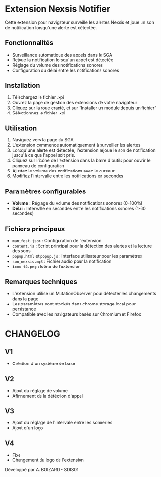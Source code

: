 # Extension Nexsis Notifier

Cette extension pour navigateur surveille les alertes Nexsis et joue un son de notification lorsqu'une alerte est détectée.

## Fonctionnalités

- Surveillance automatique des appels dans le SGA
- Rejoue la notification lorsqu'un appel est détectée
- Réglage du volume des notifications sonores
- Configuration du délai entre les notifications sonores

## Installation

1. Téléchargez le fichier .xpi
2. Ouvrez la page de gestion des extensions de votre navigateur
4. Cliquez sur la roue cranté, et sur "Installer un module depuis un fichier"
5. Sélectionnez le fichier .xpi

## Utilisation

1. Naviguez vers la page du SGA
2. L'extension commence automatiquement à surveiller les alertes
3. Lorsqu'une alerte est détectée, l'extension rejoue le son de notification jusqu'à ce que l'appel soit pris.
4. Cliquez sur l'icône de l'extension dans la barre d'outils pour ouvrir le panneau de configuration
5. Ajustez le volume des notifications avec le curseur
6. Modifiez l'intervalle entre les notifications en secondes

## Paramètres configurables

- **Volume** : Réglage du volume des notifications sonores (0-100%)
- **Délai** : Intervalle en secondes entre les notifications sonores (1-60 secondes)

## Fichiers principaux

- `manifest.json` : Configuration de l'extension
- `content.js` : Script principal pour la détection des alertes et la lecture des sons
- `popup.html` et `popup.js` : Interface utilisateur pour les paramètres
- `son_nexsis.mp3` : Fichier audio pour la notification
- `icon-48.png` : Icône de l'extension

## Remarques techniques

- L'extension utilise un MutationObserver pour détecter les changements dans la page
- Les paramètres sont stockés dans chrome.storage.local pour persistance
- Compatible avec les navigateurs basés sur Chromium et Firefox

# CHANGELOG

## V1
- Création d'un système de base

## V2
- Ajout du réglage de volume
- Afinnement de la détéction d'appel

## V3
- Ajout du réglage de l'intervale entre les sonneries
- Ajout d'un logo

## V4
- Fixe 
- Changement du logo de l'extension

Développé par A. BOIZARD - SDIS01

